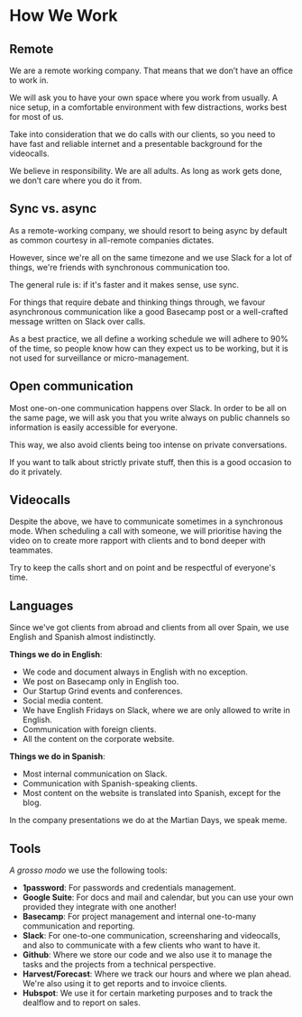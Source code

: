 # How We Work

## Remote

We are a remote working company. That means that we don’t have an office to work in.

We will ask you to have your own space where you work from usually. A nice setup, in a comfortable environment with few distractions, works best for most of us.

Take into consideration that we do calls with our clients, so you need to have fast and reliable internet and a presentable background for the videocalls.

We believe in responsibility. We are all adults. As long as work gets done, we don’t care where you do it from.

## Sync vs. async

As a remote-working company, we should resort to being async by default as common courtesy in all-remote companies dictates.

However, since we're all on the same timezone and we use Slack for a lot of things, we're friends with synchronous communication too.

The general rule is: if it's faster and it makes sense, use sync.

For things that require debate and thinking things through, we favour asynchronous communication like a good Basecamp post or a well-crafted message written on Slack over calls.

As a best practice, we all define a working schedule we will adhere to 90% of the time, so people know how can they expect us to be working, but it is not used for surveillance or micro-management.

## Open communication

Most one-on-one communication happens over Slack. In order to be all on the same page, we will ask you that you write always on public channels so information is easily accessible for everyone.

This way, we also avoid clients being too intense on private conversations.

If you want to talk about strictly private stuff, then this is a good occasion to do it privately.

## Videocalls

Despite the above, we have to communicate sometimes in a synchronous mode. When scheduling a call with someone, we will prioritise having the video on to create more rapport with clients and to bond deeper with teammates.

Try to keep the calls short and on point and be respectful of everyone's time.

## Languages

Since we've got clients from abroad and clients from all over Spain, we use English and Spanish almost indistinctly.

__Things we do in English__:

* We code and document always in English with no exception.
* We post on Basecamp only in English too.
* Our Startup Grind events and conferences.
* Social media content.
* We have English Fridays on Slack, where we are only allowed to write in English.
* Communication with foreign clients.
* All the content on the corporate website.

__Things we do in Spanish__:

* Most internal communication on Slack.
* Communication with Spanish-speaking clients.
* Most content on the website is translated into Spanish, except for the blog.

In the company presentations we do at the Martian Days, we speak meme.

## Tools

_A grosso modo_ we use the following tools:

* __1password__: For passwords and credentials management.
* __Google Suite__: For docs and mail and calendar, but you can use your own provided they integrate with one another!
* __Basecamp__: For project management and internal one-to-many communication and reporting.
* __Slack__: For one-to-one communication, screensharing and videocalls, and also to communicate with a few clients who want to have it.
* __Github__: Where we store our code and we also use it to manage the tasks and the projects from a technical perspective.
* __Harvest/Forecast__: Where we track our hours and where we plan ahead. We're also using it to get reports and to invoice clients.
* __Hubspot__: We use it for certain marketing purposes and to track the dealflow and to report on sales.




